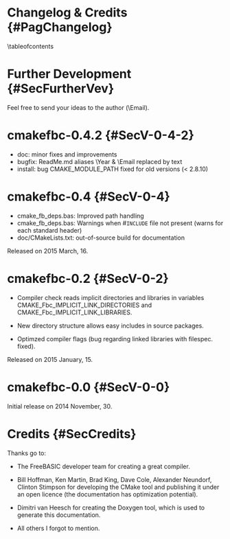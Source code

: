 Changelog & Credits {#PagChangelog}
===================
\tableofcontents


Further Development {#SecFurtherVev}
===================

Feel free to send your ideas to the author (\Email).


cmakefbc-0.4.2 {#SecV-0-4-2}
==============

- doc: minor fixes and improvements
- bugfix: ReadMe.md aliases \Year & \Email replaced by text
- install: bug CMAKE_MODULE_PATH fixed for old versions (< 2.8.10)


cmakefbc-0.4 {#SecV-0-4}
============

- cmake_fb_deps.bas: Improved path handling
- cmake_fb_deps.bas: Warnings when #`INCLUDE` file not present (warns for each standard header)
- doc/CMakeLists.txt: out-of-source build for documentation

Released on 2015 March, 16.


cmakefbc-0.2 {#SecV-0-2}
============

- Compiler check reads implicit directories and libraries in variables CMAKE_Fbc_IMPLICIT_LINK_DIRECTORIES and CMAKE_Fbc_IMPLICIT_LINK_LIBRARIES.

- New directory structure allows easy includes in source packages.

- Optimzed compiler flags (bug regarding linked libraries with filespec. fixed).

Released on 2015 January, 15.


cmakefbc-0.0 {#SecV-0-0}
============

Initial release on 2014 November, 30.



Credits {#SecCredits}
=======

Thanks go to:

- The FreeBASIC developer team for creating a great compiler.

- Bill Hoffman, Ken Martin, Brad King, Dave Cole, Alexander Neundorf,
  Clinton Stimpson for developing the CMake tool and publishing it
  under an open licence (the documentation has optimization
  potential).

- Dimitri van Heesch for creating the Doxygen tool, which is used to
  generate this documentation.

- All others I forgot to mention.
